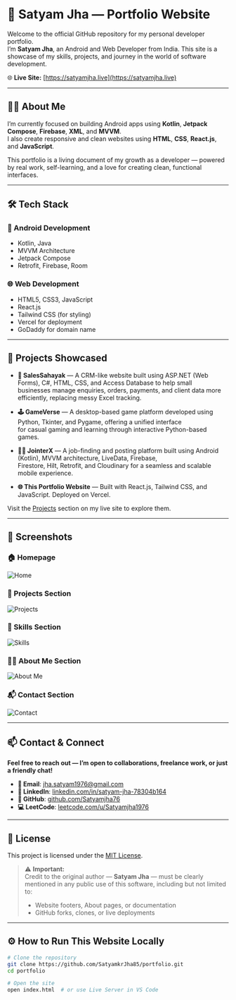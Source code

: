 # 🚀 Satyam Jha — Portfolio Website

Welcome to the official GitHub repository for my personal developer portfolio.  
I’m **Satyam Jha**, an Android and Web Developer from India. This site is a showcase of my skills, projects, and journey in the world of software development.

🌐 **Live Site:** [https://satyamjha.live](https://satyamjha.live)

---

## 👨‍💻 About Me

I’m currently focused on building Android apps using **Kotlin**, **Jetpack Compose**, **Firebase**, **XML**, and **MVVM**.  
I also create responsive and clean websites using **HTML**, **CSS**, **React.js**, and **JavaScript**.

This portfolio is a living document of my growth as a developer — powered by real work, self-learning, and a love for creating clean, functional interfaces.

---

## 🛠️ Tech Stack

### 📱 Android Development
- Kotlin, Java
- MVVM Architecture
- Jetpack Compose
- Retrofit, Firebase, Room

### 🌐 Web Development
- HTML5, CSS3, JavaScript
- React.js
- Tailwind CSS (for styling)
- Vercel for deployment
- GoDaddy for domain name

---

## 📂 Projects Showcased

- **🧾 SalesSahayak** — A CRM-like website built using ASP.NET (Web Forms), C#, HTML, CSS, and Access Database to help small  
  businesses manage enquiries, orders, payments, and client data more efficiently, replacing messy Excel tracking.

- **🕹️ GameVerse** — A desktop-based game platform developed using Python, Tkinter, and Pygame, offering a unified interface  
  for casual gaming and learning through interactive Python-based games.

- **💼📱 JointerX** — A job-finding and posting platform built using Android (Kotlin), MVVM architecture, LiveData, Firebase,  
  Firestore, Hilt, Retrofit, and Cloudinary for a seamless and scalable mobile experience.

- **🌐 This Portfolio Website** — Built with React.js, Tailwind CSS, and JavaScript. Deployed on Vercel.

Visit the [Projects](https://satyamjha.live/projects) section on my live site to explore them.

---

## 📸 Screenshots

### 🏠 Homepage  
![Home](assets/Screenshots/Home.png)

### 🧩 Projects Section  
![Projects](assets/Screenshots/Projects.png)

### 🧠 Skills Section  
![Skills](assets/Screenshots/Skills.png)

### 🙋‍♂️ About Me Section  
![About Me](assets/Screenshots/About.png)

### 📬 Contact Section  
![Contact](assets/Screenshots/Contact.png)

---

## 📫 Contact & Connect

**Feel free to reach out — I’m open to collaborations, freelance work, or just a friendly chat!**

- **📧 Email**: jha.satyam1976@gmail.com  
- **🔗 LinkedIn**: [linkedin.com/in/satyam-jha-78304b164](https://www.linkedin.com/in/satyam-jha-18s21d24sh/)  
- **🐙 GitHub**: [github.com/Satyamjha76](https://github.com/Satyamjha76)  
- **💻 LeetCode**: [leetcode.com/u/Satyamjha1976](https://leetcode.com/u/Satyamjha1976)

---

## 📝 License

This project is licensed under the [MIT License](./LICENSE).

> ⚠️ **Important:**  
> Credit to the original author — **Satyam Jha** — must be clearly mentioned in any public use of this software, including but not limited to:
> - Website footers, About pages, or documentation  
> - GitHub forks, clones, or live deployments

---

## ⚙️ How to Run This Website Locally

```bash
# Clone the repository
git clone https://github.com/SatyamkrJha85/portfolio.git
cd portfolio

# Open the site
open index.html  # or use Live Server in VS Code
